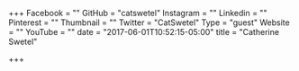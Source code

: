 +++
Facebook = ""
GitHub = "catswetel"
Instagram = ""
Linkedin = ""
Pinterest = ""
Thumbnail = ""
Twitter = "CatSwetel"
Type = "guest"
Website = ""
YouTube = ""
date = "2017-06-01T10:52:15-05:00"
title = "Catherine Swetel"

+++
